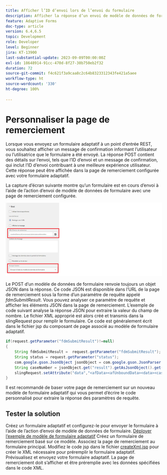 ```yaml
---
title: Afficher l’ID d’envoi lors de l’envoi du formulaire
description: Afficher la réponse d’un envoi de modèle de données de formulaire dans la page de remerciement
feature: Adaptive Forms
doc-type: article
version: 6.4,6.5
topic: Development
role: Developer
level: Beginner
jira: KT-13900
last-substantial-update: 2023-09-09T00:00:00Z
exl-id: 18648914-91cc-470d-8f27-30b750eb2f32
duration: 72
source-git-commit: f4c621f3a9caa8c2c64b8323312343fe421a5aee
workflow-type: ht
source-wordcount: '330'
ht-degree: 100%

---
```


# Personnaliser la page de remerciement

Lorsque vous envoyez un formulaire adaptatif à un point d’entrée REST, vous souhaitez afficher un message de confirmation informant l’utilisateur ou l’utilisatrice que le formulaire a été envoyé. La réponse POST contient des détails sur l’envoi, tels que l’ID d’envoi et un message de confirmation, qui inclut l’ID d’envoi contribuant à une meilleure expérience utilisateur. Cette réponse peut être affichée dans la page de remerciement configurée avec votre formulaire adaptatif.

La capture d’écran suivante montre qu’un formulaire est en cours d’envoi à l’aide de l’action d’envoi de modèle de données de formulaire avec une page de remerciement configurée.

![thank-you-page](./assets/thank-you-page-fdm-submit.png)

Le POST d’un modèle de données de formulaire renvoie toujours un objet JSON dans la réponse. Ce code JSON est disponible dans l’URL de la page de remerciement sous la forme d’un paramètre de requête appelé _fdmSubmitResult_. Vous pouvez analyser ce paramètre de requête et afficher les éléments JSON dans la page de remerciement.
L’exemple de code suivant analyse la réponse JSON pour extraire la valeur du champ de nombre. Le fichier XML approprié est alors créé et transmis dans la slingRequest pour remplir le formulaire. Ce code est généralement écrit dans le fichier jsp du composant de page associé au modèle de formulaire adaptatif.

```java
if(request.getParameter("fdmSubmitResult")!=null)
{
    String fdmSubmitResult =  request.getParameter("fdmSubmitResult");
    String status = request.getParameter("status");
    com.google.gson.JsonObject jsonObject = com.google.gson.JsonParser.parseString(fdmSubmitResult).getAsJsonObject();
    String caseNumber = jsonObject.get("result").getAsJsonObject().get("number").getAsString();
    slingRequest.setAttribute("data","<afData><afUnboundData><data><caseNumber>"+caseNumber+"</caseNumber><status>"+status+"</status></data></afUnboundData></afData>");
}
```

Il est recommandé de baser votre page de remerciement sur un nouveau modèle de formulaire adaptatif qui vous permet d’écrire le code personnalisé pour extraire la réponse des paramètres de requête.

## Tester la solution

Créez un formulaire adaptatif et configurez-le pour envoyer le formulaire à l’aide de l’action d’envoi de modèle de données de formulaire.
[Déployer l’exemple de modèle de formulaire adaptatif](assets/thank-you-page-template.zip)
Créez un formulaire de remerciement basé sur ce modèle.
Associez la page de remerciement au formulaire principal.
Modifiez le code jsp dans le fichier [createXml.jsp](http://localhost:4502/apps/thank-you-page-template/component/page/thankyoupage/createxml.jsp) pour créer le XML nécessaire pour préremplir le formulaire adaptatif.
Prévisualisez et envoyez votre formulaire adaptatif.
La page de remerciement doit s’afficher et être préremplie avec les données spécifiées dans le code XML.
